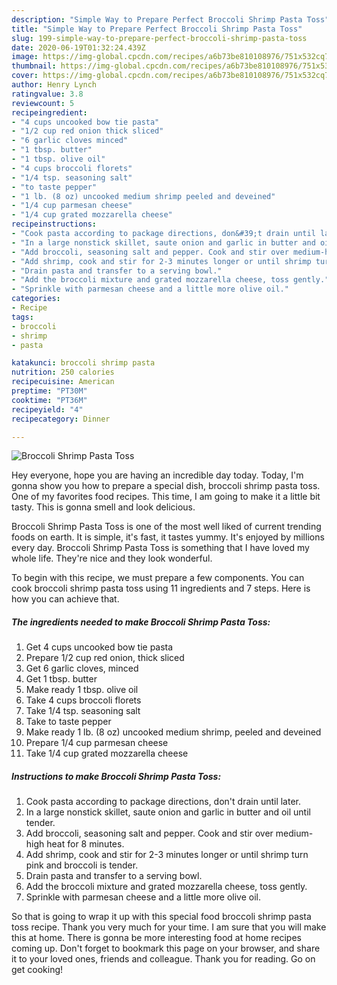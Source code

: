 ```yaml
---
description: "Simple Way to Prepare Perfect Broccoli Shrimp Pasta Toss"
title: "Simple Way to Prepare Perfect Broccoli Shrimp Pasta Toss"
slug: 199-simple-way-to-prepare-perfect-broccoli-shrimp-pasta-toss
date: 2020-06-19T01:32:24.439Z
image: https://img-global.cpcdn.com/recipes/a6b73be810108976/751x532cq70/broccoli-shrimp-pasta-toss-recipe-main-photo.jpg
thumbnail: https://img-global.cpcdn.com/recipes/a6b73be810108976/751x532cq70/broccoli-shrimp-pasta-toss-recipe-main-photo.jpg
cover: https://img-global.cpcdn.com/recipes/a6b73be810108976/751x532cq70/broccoli-shrimp-pasta-toss-recipe-main-photo.jpg
author: Henry Lynch
ratingvalue: 3.8
reviewcount: 5
recipeingredient:
- "4 cups uncooked bow tie pasta"
- "1/2 cup red onion thick sliced"
- "6 garlic cloves minced"
- "1 tbsp. butter"
- "1 tbsp. olive oil"
- "4 cups broccoli florets"
- "1/4 tsp. seasoning salt"
- "to taste pepper"
- "1 lb. (8 oz) uncooked medium shrimp peeled and deveined"
- "1/4 cup parmesan cheese"
- "1/4 cup grated mozzarella cheese"
recipeinstructions:
- "Cook pasta according to package directions, don&#39;t drain until later."
- "In a large nonstick skillet, saute onion and garlic in butter and oil until tender."
- "Add broccoli, seasoning salt and pepper. Cook and stir over medium-high heat for 8 minutes."
- "Add shrimp, cook and stir for 2-3 minutes longer or until shrimp turn pink and broccoli is tender."
- "Drain pasta and transfer to a serving bowl."
- "Add the broccoli mixture and grated mozzarella cheese, toss gently."
- "Sprinkle with parmesan cheese and a little more olive oil."
categories:
- Recipe
tags:
- broccoli
- shrimp
- pasta

katakunci: broccoli shrimp pasta 
nutrition: 250 calories
recipecuisine: American
preptime: "PT30M"
cooktime: "PT36M"
recipeyield: "4"
recipecategory: Dinner

---
```



![Broccoli Shrimp Pasta Toss](https://img-global.cpcdn.com/recipes/a6b73be810108976/751x532cq70/broccoli-shrimp-pasta-toss-recipe-main-photo.jpg)

Hey everyone, hope you are having an incredible day today. Today, I'm gonna show you how to prepare a special dish, broccoli shrimp pasta toss. One of my favorites food recipes. This time, I am going to make it a little bit tasty. This is gonna smell and look delicious.

Broccoli Shrimp Pasta Toss is one of the most well liked of current trending foods on earth. It is simple, it's fast, it tastes yummy. It's enjoyed by millions every day. Broccoli Shrimp Pasta Toss is something that I have loved my whole life. They're nice and they look wonderful.




To begin with this recipe, we must prepare a few components. You can cook broccoli shrimp pasta toss using 11 ingredients and 7 steps. Here is how you can achieve that.

<!--inarticleads1-->

##### The ingredients needed to make Broccoli Shrimp Pasta Toss:

1. Get 4 cups uncooked bow tie pasta
1. Prepare 1/2 cup red onion, thick sliced
1. Get 6 garlic cloves, minced
1. Get 1 tbsp. butter
1. Make ready 1 tbsp. olive oil
1. Take 4 cups broccoli florets
1. Take 1/4 tsp. seasoning salt
1. Take to taste pepper
1. Make ready 1 lb. (8 oz) uncooked medium shrimp, peeled and deveined
1. Prepare 1/4 cup parmesan cheese
1. Take 1/4 cup grated mozzarella cheese




<!--inarticleads2-->

##### Instructions to make Broccoli Shrimp Pasta Toss:

1. Cook pasta according to package directions, don&#39;t drain until later.
1. In a large nonstick skillet, saute onion and garlic in butter and oil until tender.
1. Add broccoli, seasoning salt and pepper. Cook and stir over medium-high heat for 8 minutes.
1. Add shrimp, cook and stir for 2-3 minutes longer or until shrimp turn pink and broccoli is tender.
1. Drain pasta and transfer to a serving bowl.
1. Add the broccoli mixture and grated mozzarella cheese, toss gently.
1. Sprinkle with parmesan cheese and a little more olive oil.




So that is going to wrap it up with this special food broccoli shrimp pasta toss recipe. Thank you very much for your time. I am sure that you will make this at home. There is gonna be more interesting food at home recipes coming up. Don't forget to bookmark this page on your browser, and share it to your loved ones, friends and colleague. Thank you for reading. Go on get cooking!
